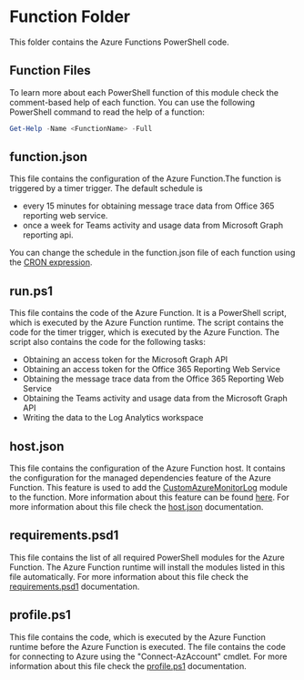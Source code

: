 ﻿# Function Folder

This folder contains the Azure Functions PowerShell code.

## Function Files

To learn more about each PowerShell function of this module check the comment-based help of each function. You can use the following PowerShell command to read the help of a function:

```PowerShell
Get-Help -Name <FunctionName> -Full
```

## function.json

This file contains the configuration of the Azure Function.The function is triggered by a timer trigger. The default schedule is

- every 15 minutes for obtaining message trace data from Office 365 reporting web service.
- once a week for Teams activity and usage data from Microsoft Graph reporting api.

You can change the schedule in the function.json file of each function using the [CRON expression](https://docs.microsoft.com/en-us/azure/azure-functions/functions-bindings-timer?tabs=csharp#cron-expressions).

## run.ps1

This file contains the code of the Azure Function. It is a PowerShell script, which is executed by the Azure Function runtime. The script contains the code for the timer trigger, which is executed by the Azure Function. The script also contains the code for the following tasks:

- Obtaining an access token for the Microsoft Graph API
- Obtaining an access token for the Office 365 Reporting Web Service
- Obtaining the message trace data from the Office 365 Reporting Web Service
- Obtaining the Teams activity and usage data from the Microsoft Graph API
- Writing the data to the Log Analytics workspace

## host.json

This file contains the configuration of the Azure Function host. It contains the configuration for the managed dependencies feature of the Azure Function. This feature is used to add the [CustomAzureMonitorLog](../modules/CustomAzureMonitorLog/) module to the function. More information about this feature can be found [here](https://docs.microsoft.com/en-us/azure/azure-functions/functions-reference-powershell?tabs=portal#dependency-management). For more information about this file check the [host.json](https://learn.microsoft.com/en-us/azure/azure-functions/functions-host-json) documentation.

## requirements.psd1

This file contains the list of all required PowerShell modules for the Azure Function. The Azure Function runtime will install the modules listed in this file automatically. For more information about this file check the [requirements.psd1](https://docs.microsoft.com/en-us/azure/azure-functions/functions-reference-powershell?tabs=portal#module-management) documentation.

## profile.ps1

This file contains the code, which is executed by the Azure Function runtime before the Azure Function is executed. The file contains the code for connecting to Azure using the "Connect-AzAccount" cmdlet. For more information about this file check the [profile.ps1](https://docs.microsoft.com/en-us/azure/azure-functions/functions-reference-powershell?tabs=portal#profileps1) documentation.

